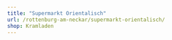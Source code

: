 ```yaml
---
title: "Supermarkt Orientalisch"
url: /rottenburg-am-neckar/supermarkt-orientalisch/
shop: Kramladen
---
```

